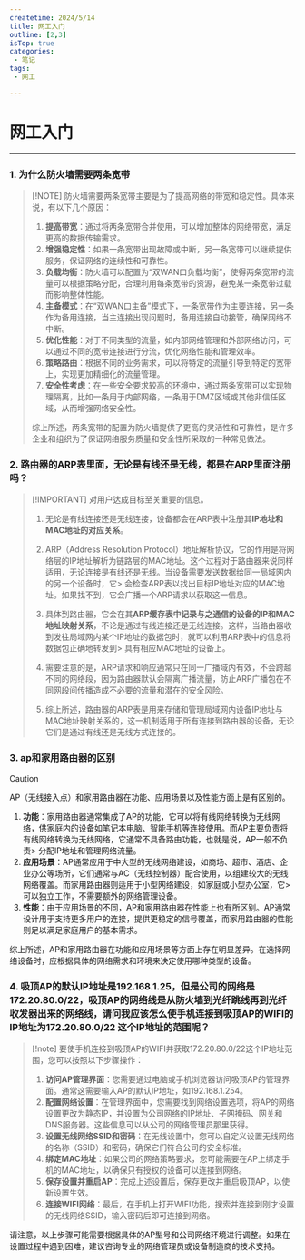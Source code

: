 ```yaml
---
createtime: 2024/5/14
title: 网工入门
outline: [2,3]
isTop: true
categories:
 - 笔记
tags:
 - 网工

---
```


# 网工入门

---
### 1. 为什么防火墙需要两条宽带



> [!NOTE] 防火墙需要两条宽带主要是为了提高网络的带宽和稳定性。具体来说，有以下几个原因：
> 1. **提高带宽**：通过将两条宽带合并使用，可以增加整体的网络带宽，满足更高的数据传输需求。
> 2. **增强稳定性**：如果一条宽带出现故障或中断，另一条宽带可以继续提供服务，保证网络的连续性和可靠性。
> 3. **负载均衡**：防火墙可以配置为“双WAN口负载均衡”，使得两条宽带的流量可以根据策略分配，合理利用每条宽带的资源，避免某一条宽带过载而影响整体性能。
> 4. **主备模式**：在“双WAN口主备”模式下，一条宽带作为主要连接，另一条作为备用连接，当主连接出现问题时，备用连接自动接管，确保网络不中断。
> 5. **优化性能**：对于不同类型的流量，如内部网络管理和外部网络访问，可以通过不同的宽带连接进行分流，优化网络性能和管理效率。
> 6. **策略路由**：根据不同的业务需求，可以将特定的流量引导到特定的宽带上，实现更加精细化的流量管理。
> 7. **安全性考虑**：在一些安全要求较高的环境中，通过两条宽带可以实现物理隔离，比如一条用于内部网络，一条用于DMZ区域或其他非信任区域，从而增强网络安全性。
> 
> 综上所述，两条宽带的配置为防火墙提供了更高的灵活性和可靠性，是许多企业和组织为了保证网络服务质量和安全性所采取的一种常见做法。

### 2. 路由器的ARP表里面，无论是有线还是无线，都是在ARP里面注册吗？
> [!IMPORTANT] 对用户达成目标至关重要的信息。
> 1. 无论是有线连接还是无线连接，设备都会在ARP表中注册其**IP地址和MAC地址的对应关系**。
> 
> 2. ARP（Address Resolution Protocol）地址解析协议，它的作用是将网络层的IP地址解析为链路层的MAC地址。这个过程对于路由器来说同样适用，无论连接是有线还是无线。当设备需要发送数据给同一局域网内的另一个设备时，它> 会检查ARP表以找出目标IP地址对应的MAC地址。如果找不到，它会广播一个ARP请求以获取这一信息。
> 
> 3. 具体到路由器，它会在其**ARP缓存表中记录与之通信的设备的IP和MAC地址映射关系**，不论是通过有线连接还是无线连接。这样，当路由器收到发往局域网内某个IP地址的数据包时，就可以利用ARP表中的信息将数据包正确地转发到> 具有相应MAC地址的设备上。
> 
> 4. 需要注意的是，ARP请求和响应通常只在同一广播域内有效，不会跨越不同的网络段，因为路由器默认会隔离广播流量，防止ARP广播包在不同网段间传播造成不必要的流量和潜在的安全风险。
> 
> 5. 综上所述，路由器的ARP表是用来存储和管理局域网内设备IP地址与MAC地址映射关系的，这一机制适用于所有连接到路由器的设备，无论它们是通过有线还是无线方式连接的。

### 3. ap和家用路由器的区别

> [!CAUTION]
> AP（无线接入点）和家用路由器在功能、应用场景以及性能方面上是有区别的。
> 
> 1. **功能**：家用路由器通常集成了AP的功能，它可以将有线网络转换为无线网络，供家庭内的设备如笔记本电脑、智能手机等连接使用。而AP主要负责将有线网络转换为无线网络，它通常不具备路由功能，也就是说，AP一般不负责> 分配IP地址和管理网络流量。
> 2. **应用场景**：AP通常应用于中大型的无线网络建设，如商场、超市、酒店、企业办公等场所，它们通常与AC（无线控制器）配合使用，以组建较大的无线网络覆盖。而家用路由器则适用于小型网络建设，如家庭或小型办公室，它> 可以独立工作，不需要额外的网络管理设备。
> 3. **性能**：由于应用场景的不同，AP和家用路由器在性能上也有所区别。AP通常设计用于支持更多用户的连接，提供更稳定的信号覆盖，而家用路由器的性能则足以满足家庭用户的基本需求。
> 
> 综上所述，AP和家用路由器在功能和应用场景等方面上存在明显差异。在选择网络设备时，应根据具体的网络需求和环境来决定使用哪种类型的设备。

### 4. 吸顶AP的默认IP地址是192.168.1.25，但是公司的网络是172.20.80.0/22，吸顶AP的网络线是从防火墙到光纤跳线再到光纤收发器出来的网络线，请问我应该怎么使手机连接到吸顶AP的WIFI的IP地址为172.20.80.0/22 这个IP地址的范围呢？

> [!note] 要使手机连接到吸顶AP的WIFI并获取172.20.80.0/22这个IP地址范围，您可以按照以下步骤操作：
> 
> 1. **访问AP管理界面**：您需要通过电脑或手机浏览器访问吸顶AP的管理界面。通常这需要输入AP的默认IP地址，如192.168.1.254。
> 2. **配置网络设置**：在管理界面中，您需要找到网络设置选项，将AP的网络设置更改为静态IP，并设置为公司网络的IP地址、子网掩码、网关和DNS服务器。这些信息可以从公司的网络管理员那里获得。
> 3. **设置无线网络SSID和密码**：在无线设置中，您可以自定义设置无线网络的名称（SSID）和密码，确保它们符合公司的安全标准。
> 4. **绑定MAC地址**：如果公司的网络策略要求，您可能需要在AP上绑定手机的MAC地址，以确保只有授权的设备可以连接到网络。
> 5. **保存设置并重启AP**：完成上述设置后，保存更改并重启吸顶AP，以使新设置生效。
> 6. **连接WIFI网络**：最后，在手机上打开WIFI功能，搜索并连接到刚才设置的无线网络SSID，输入密码后即可连接到网络。

请注意，以上步骤可能需要根据具体的AP型号和公司网络环境进行调整。如果在设置过程中遇到困难，建议咨询专业的网络管理员或设备制造商的技术支持。




